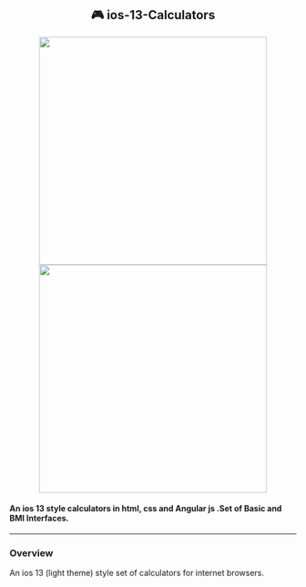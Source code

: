 <h2 align="center"> 🎮 ios-13-Calculators </h2>
<p align="center"><img src="https://github.com/vivekverma007/ios-13-Calculator/blob/master/preview/preview1.png" width="400" /> 
<img src="https://github.com/vivekverma007/ios-13-Calculator/blob/master/preview/preview2.png" width="400" /></p> 




<h4>An ios 13 style calculators in html, css and Angular js .Set of Basic and BMI Interfaces. </h4>

___
### Overview
 An ios 13 (light theme) style set of calculators for internet browsers. 
